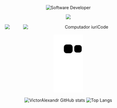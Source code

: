<div align="center">
  <img src="https://i.pinimg.com/originals/0f/25/e4/0f25e4668c1c7740b5ed41835339d67f.gif" alt="Software Developer">
</div>

<div align="center">
  <a href="https://github.com/VictorAlexandr">
      
<p align="center">
    <img src="https://skillicons.dev/icons?i=solidity,vercel,tensorflow,mongodb,linux,r,python,kubernetes,ai,gitlab,gcp,azure,aws" />
</p>

<div>
  <a href = "victorale94310@gmail.com"><img src="https://img.shields.io/badge/-Gmail-%23333?style=for-the-badge&logo=gmail&logoColor=white" target="_blank"></a>
    
<img src="https://raw.githubusercontent.com/MicaelliMedeiros/micaellimedeiros/master/image/computer-illustration.png" min-width="400px" max-width="400px" width="400px" align="right" alt="Computador iuriCode">

![Snake animation](https://github.com/robert-sampaio/robert-sampaio/blob/output/github-contribution-grid-snake.svg)      

![VictorAlexandr GitHub stats](https://github-readme-stats.vercel.app/api?username=VictorAlexandr\&bg_color=30,e96443,904e95\&title_color=fff\&text_color=fff) ![Top Langs](https://github-readme-stats.vercel.app/api/top-langs/?username=VictorAlexandr&layout=compact)









          
          
           
          



